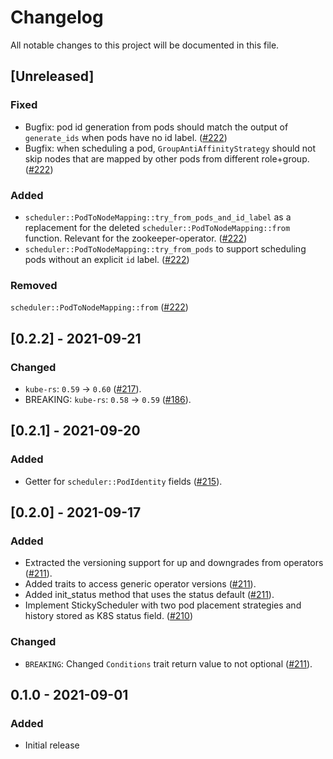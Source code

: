 # Changelog

All notable changes to this project will be documented in this file.

## [Unreleased]

### Fixed
- Bugfix: pod id generation from pods should match the output of `generate_ids` when pods have no id label. ([#222])
- Bugfix: when scheduling a pod, `GroupAntiAffinityStrategy` should not skip nodes that are mapped by other pods from different role+group. ([#222])

### Added
- `scheduler::PodToNodeMapping::try_from_pods_and_id_label` as a replacement for the deleted `scheduler::PodToNodeMapping::from` function. Relevant for the zookeeper-operator. ([#222])
- `scheduler::PodToNodeMapping::try_from_pods` to support scheduling pods without an explicit `id` label. ([#222])

### Removed
 `scheduler::PodToNodeMapping::from` ([#222])

[#222]: https://github.com/stackabletech/operator-rs/pull/222

## [0.2.2] - 2021-09-21


### Changed

- `kube-rs`: `0.59` → `0.60` ([#217]).
- BREAKING: `kube-rs`: `0.58` → `0.59` ([#186]).

[#217]: https://github.com/stackabletech/operator-rs/pull/217
[#186]: https://github.com/stackabletech/operator-rs/pull/186

## [0.2.1] - 2021-09-20

### Added
- Getter for `scheduler::PodIdentity` fields ([#215]).

[#215]: https://github.com/stackabletech/operator-rs/pull/215

## [0.2.0] - 2021-09-17


### Added
- Extracted the versioning support for up and downgrades from operators ([#211]).
- Added traits to access generic operator versions ([#211]).
- Added init_status method that uses the status default ([#211]).
- Implement StickyScheduler with two pod placement strategies and history stored as K8S status field. ([#210])

### Changed
- `BREAKING`: Changed `Conditions` trait return value to not optional ([#211]). 

[#211]: https://github.com/stackabletech/operator-rs/pull/211
[#210]: https://github.com/stackabletech/operator-rs/pull/210

## 0.1.0 - 2021-09-01

### Added

- Initial release

